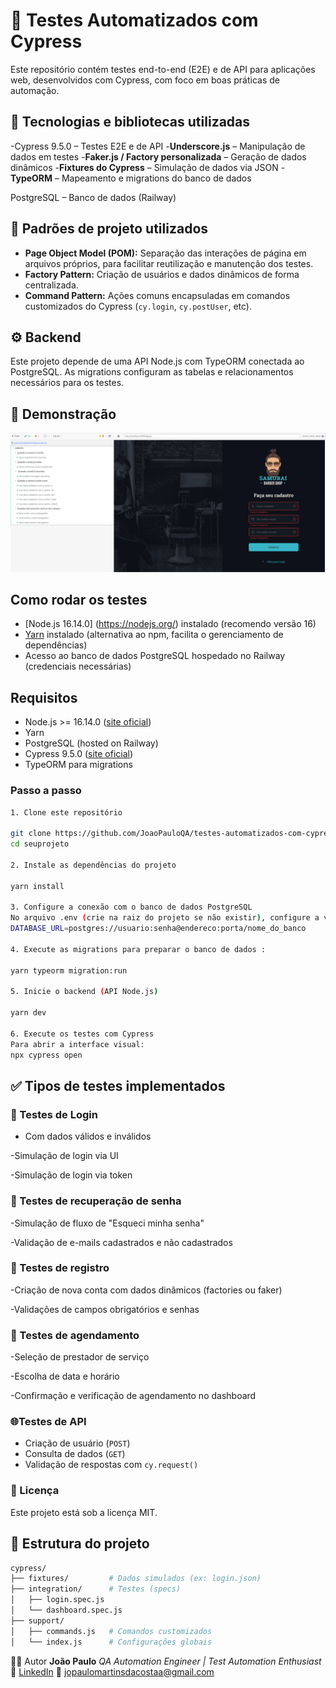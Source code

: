 # 🧪 Testes Automatizados com Cypress

Este repositório contém testes end-to-end (E2E) e de API para aplicações web, desenvolvidos com Cypress, com foco em boas práticas de automação.

## 🚀 Tecnologias e bibliotecas utilizadas
-Cypress 9.5.0 – Testes E2E e de API
-**Underscore.js** – Manipulação de dados em testes
-**Faker.js / Factory personalizada** – Geração de dados dinâmicos
-**Fixtures do Cypress** – Simulação de dados via JSON
-**TypeORM** – Mapeamento e migrations do banco de dados

PostgreSQL – Banco de dados (Railway)
## 🧱 Padrões de projeto utilizados

- **Page Object Model (POM):** Separação das interações de página em arquivos próprios, para facilitar reutilização e manutenção dos testes.
- **Factory Pattern:** Criação de usuários e dados dinâmicos de forma centralizada.
- **Command Pattern:** Ações comuns encapsuladas em comandos customizados do Cypress (`cy.login`, `cy.postUser`, etc).


## ⚙️ Backend

Este projeto depende de uma API Node.js com TypeORM conectada ao PostgreSQL.
As migrations configuram as tabelas e relacionamentos necessários para os testes. 

## 📸 Demonstração 

![teste rodando no cypress](assets/cypress.png)

## Como rodar os testes

- [Node.js 16.14.0] (https://nodejs.org/) instalado (recomendo versão 16)  
- [Yarn](https://yarnpkg.com/getting-started/install) instalado (alternativa ao npm, facilita o gerenciamento de dependências)  
- Acesso ao banco de dados PostgreSQL hospedado no Railway (credenciais necessárias)

## Requisitos

- Node.js >= 16.14.0 ([site oficial](https://nodejs.org/))  
- Yarn  
- PostgreSQL (hosted on Railway)  
- Cypress 9.5.0 ([site oficial](https://www.cypress.io/))
- TypeORM para migrations


### Passo a passo
```bash
1. Clone este repositório 

git clone https://github.com/JoaoPauloQA/testes-automatizados-com-cypress
cd seuprojeto  

2. Instale as dependências do projeto

yarn install 

3. Configure a conexão com o banco de dados PostgreSQL
No arquivo .env (crie na raiz do projeto se não existir), configure a variável DATABASE_URL com a URL de conexão do seu banco PostgreSQL no Railway, algo como:
DATABASE_URL=postgres://usuario:senha@endereco:porta/nome_do_banco

4. Execute as migrations para preparar o banco de dados :

yarn typeorm migration:run

5. Inicie o backend (API Node.js)

yarn dev 

6. Execute os testes com Cypress
Para abrir a interface visual: 
npx cypress open

```


## ✅ Tipos de testes implementados

### 🔐 Testes de Login
- Com dados válidos e inválidos

-Simulação de login via UI

-Simulação de login via token 

###  🔁 Testes de recuperação de senha 

-Simulação de fluxo de "Esqueci minha senha"

-Validação de e-mails cadastrados e não cadastrados 

### 📝 Testes de registro

-Criação de nova conta com dados dinâmicos (factories ou faker)

-Validações de campos obrigatórios e senhas 

### 📅 Testes de agendamento
-Seleção de prestador de serviço

-Escolha de data e horário

-Confirmação e verificação de agendamento no dashboard

  ### 🌐Testes de API
  - Criação de usuário (`POST`)
  - Consulta de dados (`GET`)
  - Validação de respostas com `cy.request()` 

### 📝 Licença
Este projeto está sob a licença MIT.

## 📁 Estrutura do projeto

```bash
cypress/
├── fixtures/         # Dados simulados (ex: login.json)
├── integration/      # Testes (specs)
│   ├── login.spec.js
│   └── dashboard.spec.js
├── support/
│   ├── commands.js   # Comandos customizados
│   └── index.js      # Configurações globais

```

👨‍💻 Autor
**João Paulo** 
*QA Automation Engineer | Test Automation Enthusiast*
🔗 [LinkedIn](https://www.linkedin.com/in/jo%C3%A3o-paulo-6a1b3a207/)
📧 jopaulomartinsdacostaa@gmail.com


